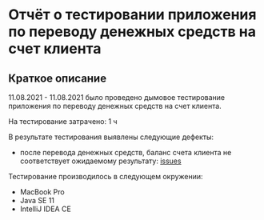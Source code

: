 # Отчёт о тестировании приложения по переводу денежных средств на счет клиента

## Краткое описание

11.08.2021 - 11.08.2021 было проведено дымовое тестирование приложения по переводу денежных средств на счет клиента.

На тестирование затрачено: 1 ч

В результате тестирования выявлены следующие дефекты:
* после перевода денежных средств, баланс счета клиента не соответствует ожидаемому результату: [issues](https://github.com/DariaSeliverstova/programming_dorabotka/issues/1)


Тестирование производилось в следующем окружении:
* MacBook Pro
* Java SE 11
* IntelliJ IDEA CE